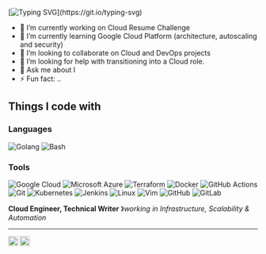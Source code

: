 [![Typing SVG](https://readme-typing-svg.demolab.com?font=Exo+2&weight=500&size=28&pause=1000&color=F7B122&background=53FEFF00&center=true&vCenter=true&random=false&width=435&lines=Hi+%F0%9F%91%8B+Welcome+to+My+Portfolio!)](https://git.io/typing-svg)

- 🔭 I’m currently working on Cloud Resume Challenge
- 🌱 I’m currently learning Google Cloud Platform (architecture, autoscaling and security)
- 👯 I’m looking to collaborate on Cloud and DevOps projects
- 🤔 I’m looking for help with transitioning into a Cloud role.
- 💬 Ask me about I
- ⚡ Fun fact: ..


## Things I code with

### Languages

![Golang](https://img.shields.io/badge/-Golang-00ADD8?style=flat-square&logo=go&logoColor=white)
![Bash](https://img.shields.io/badge/-Bash-4EAA25?style=flat-square&logo=gnu-bash&logoColor=white)

### Tools

![Google Cloud](https://img.shields.io/badge/-Google_Cloud-4285F4?style=flat-square&logo=google-cloud&logoColor=white)
![Microsoft Azure](https://img.shields.io/badge/-Microsoft_Azure-0078D4?style=flat-square&logo=microsoft-azure&logoColor=white)
![Terraform](https://img.shields.io/badge/-Terraform-7B42BC?style=flat-square&logo=terraform&logoColor=white)
![Docker](https://img.shields.io/badge/-Docker-46a2f1?style=flat-square&logo=docker&logoColor=white)
![GitHub Actions](https://img.shields.io/badge/-Github_Actions-2088FF?style=flat-square&logo=github-actions&logoColor=white)
![Git](https://img.shields.io/badge/-Git-F05032?style=flat-square&logo=git&logoColor=white)
![Kubernetes](https://img.shields.io/badge/-Kubernetes-326CE5?style=flat-square&logo=kubernetes&logoColor=white)
![Jenkins](https://img.shields.io/badge/-Jenkins-D24939?style=flat-square&logo=jenkins&logoColor=white)
![Linux](https://img.shields.io/badge/-Linux-FCC624?style=flat-square&logo=linux&logoColor=black)
![Vim](https://img.shields.io/badge/-Vim-019733?style=flat-square&logo=vim&logoColor=white)
![GitHub](https://img.shields.io/badge/-GitHub-181717?style=flat-square&logo=github)
![GitLab](https://img.shields.io/badge/-GitLab-FCA121?style=flat-square&logo=gitlab)
&nbsp;&nbsp;&nbsp;

**Cloud Engineer, Technical Writer** &#12299;_working in Infrastructure, Scalability & Automation_
<br/>

----

<a href="https://twitter.com/ChetanThapliyal">
  <img align="left" alt="Chetan's Twitter" width="20px" src="https://simpleicons.now.sh/twitter/495f7e" />
</a>

<a href="https://linkedin.com/in/chetanthapliyal">
  <img align="left" alt="Chetan's LinkedIn" width="20px" src="https://simpleicons.now.sh/linkedin/495f7e" />
</a>

<!--
**ChetanThapliyal/ChetanThapliyal** is a ✨ _special_ ✨ repository because its `README.md` (this file) appears on your GitHub profile.

Here are some ideas to get you started:

- 🔭 I’m currently working on ...
- 🌱 I’m currently learning ...
- 👯 I’m looking to collaborate on ...
- 🤔 I’m looking for help with ...
- 💬 Ask me about ...
- 📫 How to reach me: ...
- 😄 Pronouns: ...
- ⚡ Fun fact: ...
-->
